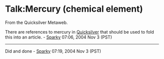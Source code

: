 
# Talk:Mercury (chemical element)

From the Quicksilver Metaweb.

There are references to mercury in [Quicksilver](/quicksilver) that should be used to fold this into an article. - [Sparky](/user-stsparky) 07:06, 2004 Nov 3 (PST)


---


Did and done - [Sparky](/user-stsparky) 07:19, 2004 Nov 3 (PST)
